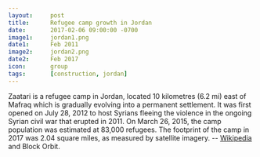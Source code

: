 ```yaml
---
layout: 	post
title: 		Refugee camp growth in Jordan
date:   	2017-02-06 09:00:00 -0700
image1:		jordan1.png
date1: 		Feb 2011
image2: 	jordan2.png
date2: 		Feb 2017
icon:		group
tags: 		[construction, jordan]
---
```


Zaatari is a refugee camp in Jordan, located 10 kilometres (6.2 mi) east of Mafraq which is gradually evolving into a permanent settlement. It was first opened on July 28, 2012 to host Syrians fleeing the violence in the ongoing Syrian civil war that erupted in 2011. On March 26, 2015, the camp population was estimated at 83,000 refugees. The footprint of the camp in 2017 was 2.04 square miles, as measured by satellite imagery.  -- [Wikipedia](https://en.wikipedia.org/wiki/Zaatari_refugee_camp) and Block Orbit.
